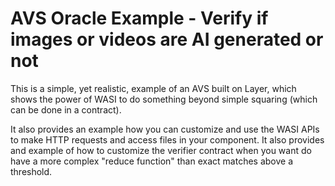 # AVS Oracle Example - Verify if images or videos are AI generated or not

This is a simple, yet realistic, example of an AVS built on Layer, which shows the power of WASI
to do something beyond simple squaring (which can be done in a contract).

It also provides an example how you can customize and use the WASI APIs
to make HTTP requests and access files in your component. It also provides and example of
how to customize the verifier contract when you want do have a more complex "reduce function"
than exact matches above a threshold.

